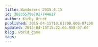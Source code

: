 ```yaml
---
title: Wanderers 2015.4.15
id: 3803557997027744617
author: Kirby Urner
published: 2015-04-15T10:01:00.000-07:00
updated: 2015-04-15T15:22:06.958-07:00
blog: world_game
tags: 
---
```


